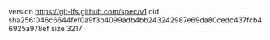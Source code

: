 version https://git-lfs.github.com/spec/v1
oid sha256:046c6644fef0a9f3b4099adb4bb243242987e69da80cedc437fcb46925a978ef
size 3217
